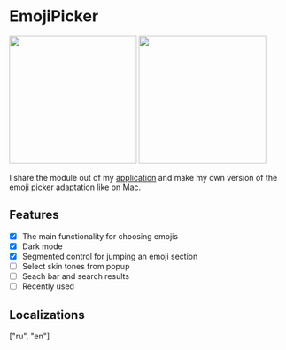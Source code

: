 # EmojiPicker

<p float="left">
<img src="https://user-images.githubusercontent.com/50948518/172039356-50effcb5-1ced-4fff-8ae3-ba8f3c273ca0.gif" width="230">
<img src="https://user-images.githubusercontent.com/50948518/171909950-ebf388f3-83a1-4b63-ad54-f58ba947e3bb.png" width="230">
</p>

I share the module out of my [application](https://apps.apple.com/ru/app/id1500111859) and make my own version of the emoji picker adaptation like on Mac.

## Features

-   [x] The main functionality for choosing emojis
-   [x] Dark mode
-   [x] Segmented control for jumping an emoji section
-   [ ] Select skin tones from popup
-   [ ] Seach bar and search results
-   [ ] Recently used

## Localizations

["ru", "en"]

